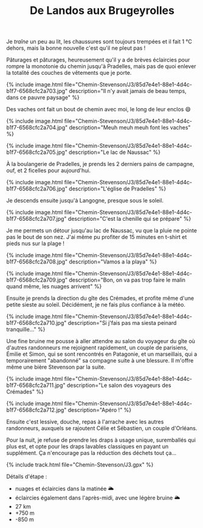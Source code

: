 ﻿---
title: "De Landos aux Brugeyrolles"
permalink: /Chemin-Stevenson/J3/
sidebar:
  nav: "chemin_stevenson"
enable_tracks: true
---

Je *traîne* un peu au lit, les chaussures sont toujours trempées et il fait 1 °C dehors, mais la bonne nouvelle c'est qu'il ne pleut pas !

Pâturages et pâturages, heureusement qu'il y a de brèves éclaircies pour rompre la monotonie du chemin jusqu'à Pradelles, mais pas de quoi enlever la totalité des couches de vêtements que je porte.

{% include image.html file="Chemin-Stevenson/J3/85d7e4e1-88e1-4d4c-b1f7-6568cfc2a703.jpg" description="Il n'y avait jamais de beau temps, dans ce pauvre paysage" %}

Des vaches ont fait un bout de chemin avec moi, le long de leur enclos :smile:

{% include image.html file="Chemin-Stevenson/J3/85d7e4e1-88e1-4d4c-b1f7-6568cfc2a704.jpg" description="Meuh meuh meuh font les vaches" %}

{% include image.html file="Chemin-Stevenson/J3/85d7e4e1-88e1-4d4c-b1f7-6568cfc2a705.jpg" description="Le lac de Naussac" %}

À la boulangerie de Pradelles, je prends les 2 derniers pains de campagne, ouf, et 2 ficelles pour aujourd'hui.

{% include image.html file="Chemin-Stevenson/J3/85d7e4e1-88e1-4d4c-b1f7-6568cfc2a706.jpg" description="L'église de Pradelles" %}

Je descends ensuite jusqu'à Langogne, presque sous le soleil.

{% include image.html file="Chemin-Stevenson/J3/85d7e4e1-88e1-4d4c-b1f7-6568cfc2a707.jpg" description="C'est la chenille qui se prépare" %}

Je me permets un détour jusqu'au lac de Naussac, vu que la pluie ne pointe pas le bout de son nez. J'ai même pu profiter de 15 minutes en t-shirt et pieds nus sur la plage !

{% include image.html file="Chemin-Stevenson/J3/85d7e4e1-88e1-4d4c-b1f7-6568cfc2a708.jpg" description="Vamos a la playa" %}

{% include image.html file="Chemin-Stevenson/J3/85d7e4e1-88e1-4d4c-b1f7-6568cfc2a709.jpg" description="Bon, on va pas trop faire le malin quand même, les nuages arrivent" %}

Ensuite je prends la direction du gîte des Crémades, et profite même d'une petite sieste au soleil. Décidément, je ne fais plus confiance à la météo.

{% include image.html file="Chemin-Stevenson/J3/85d7e4e1-88e1-4d4c-b1f7-6568cfc2a710.jpg" description="Si j'fais pas ma siesta peinard tranquille..." %}

Une fine bruine me pousse à aller attendre au salon du voyageur du gîte où d'autres randonneurs me rejoignent rapidement, un couple de parisiens, Émilie et Simon, qui se sont rencontrés en Patagonie, et un marseillais, qui a temporairement "abandonné" sa compagne suite à une blessure. Il m'offre même une bière Stevenson par la suite.

{% include image.html file="Chemin-Stevenson/J3/85d7e4e1-88e1-4d4c-b1f7-6568cfc2a711.jpg" description="Le salon des voyageurs des Crémades" %}

{% include image.html file="Chemin-Stevenson/J3/85d7e4e1-88e1-4d4c-b1f7-6568cfc2a712.jpg" description="Apéro !" %}

Ensuite c'est lessive, douche, repas à l'arrache avec les autres randonneurs, auxquels se rajoutent Célie et Sébastien, un couple d'Orléans.

Pour la nuit, je refuse de prendre les draps à usage unique, suremballés qui plus est, et opte pour les draps lavables classiques en payant un supplément. Ça n'encourage pas la réduction des déchets tout ça...

{% include track.html file="Chemin-Stevenson/J3.gpx" %}

Détails d'étape :
* nuages et éclaircies dans la matinée :sun_behind_large_cloud:
* éclaircies également dans l'après-midi, avec une légère bruine :sun_behind_large_cloud:
* 27 km
* +750 m
* -850 m
